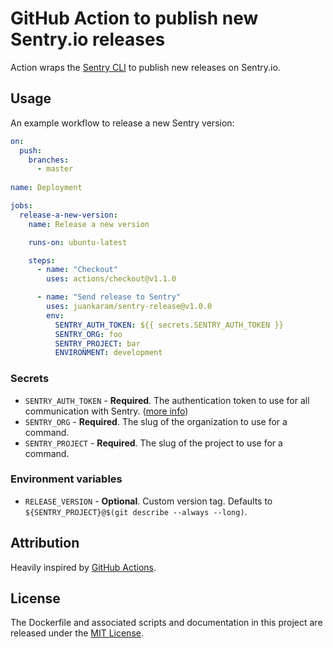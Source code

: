 # GitHub Action to publish new Sentry.io releases

Action wraps the [Sentry CLI](https://docs.sentry.io/cli/) to publish new releases on Sentry.io.

## Usage

An example workflow to release a new Sentry version:

```yml
on:
  push:
    branches:
      - master
      
name: Deployment

jobs:
  release-a-new-version:
    name: Release a new version

    runs-on: ubuntu-latest

    steps:
      - name: "Checkout"
        uses: actions/checkout@v1.1.0

      - name: "Send release to Sentry"
        uses: juankaram/sentry-release@v1.0.0
        env:
          SENTRY_AUTH_TOKEN: ${{ secrets.SENTRY_AUTH_TOKEN }}
          SENTRY_ORG: foo
          SENTRY_PROJECT: bar
          ENVIRONMENT: development
```

### Secrets

- `SENTRY_AUTH_TOKEN` - **Required**. The authentication token to use for all communication with Sentry. ([more info](https://docs.sentry.io/cli/configuration/))
- `SENTRY_ORG` - **Required**. The slug of the organization to use for a command.
- `SENTRY_PROJECT` - **Required**. The slug of the project to use for a command.

### Environment variables

- `RELEASE_VERSION` - **Optional**. Custom version tag. Defaults to `${SENTRY_PROJECT}@$(git describe --always --long)`.

## Attribution

Heavily inspired by [GitHub Actions](https://github.com/actions).

## License

The Dockerfile and associated scripts and documentation in this project are released under the [MIT License](LICENSE).
